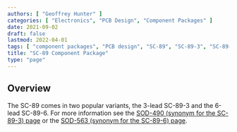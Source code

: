 ```yaml
---
authors: [ "Geoffrey Hunter" ]
categories: [ "Electronics", "PCB Design", "Component Packages" ]
date: 2021-09-02
draft: false
lastmod: 2022-04-01
tags: [ "component packages", "PCB design", "SC-89", "SC-89-3", "SC-89-6", "SOD-490", "SOD-523" ]
title: "SC-89 Component Package"
type: "page"
---
```


## Overview

The SC-89 comes in two popular variants, the 3-lead SC-89-3 and the 6-lead SC-89-6. For more information see the [SOD-490 (synonym for the SC-89-3) page](/pcb-design/component-packages/sod-490-component-package/) or the [SOD-563 (synonym for the SC-89-6) page](/pcb-design/component-packages/sod-563-component-package/). 
